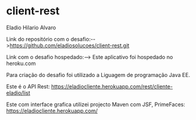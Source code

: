 # client-rest




Eladio Hilario Alvaro



Link do repositório com o desafio:-->https://github.com/eladiosolucoes/client-rest.git

Link com o desafio hospedado:--> Este aplicativo foi hospedado no heroku.com 

Para criação do desafio foi utilizado a Liguagem de programação Java EE.

Este é o API Rest:  https://eladiocliente.herokuapp.com/rest/cliente-eladio/list

Este com interface grafica utilizei projecto Maven com  JSF, PrimeFaces:  https://eladiocliente.herokuapp.com/
